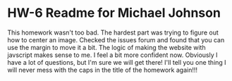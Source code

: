 # HW-6 Readme for Michael Johnson

This homework wasn't too bad. The hardest part was trying to figure out how to center an image. Checked the issues forum and found that you can use the margin to move it a bit.
The logic of making the website with javscript makes sense to me. I feel a bit more confident now. Obviously I have a lot of questions, but I'm sure we will get there!
I'll tell you one thing I will never mess with the caps in the title of the homework again!!!
